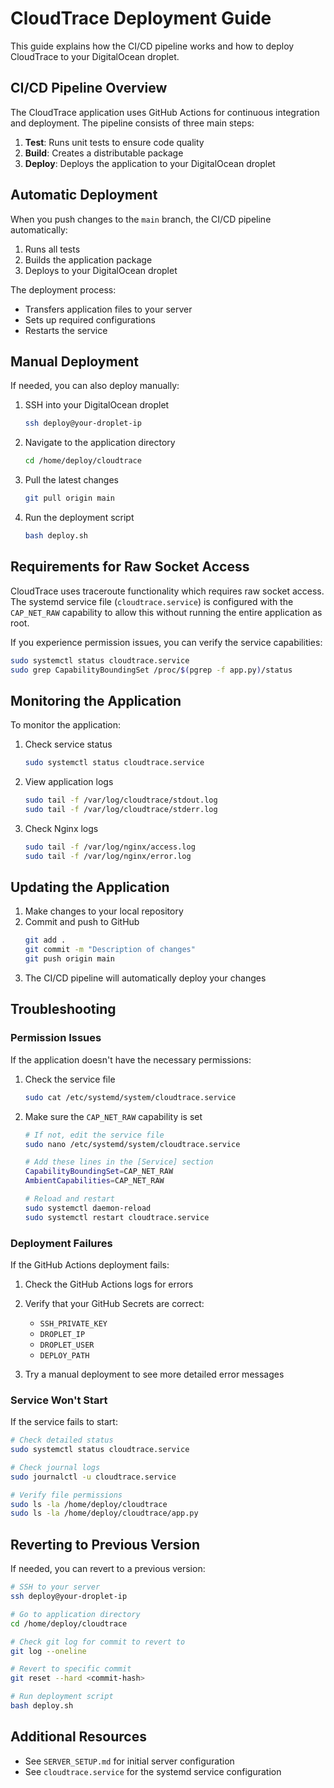 # CloudTrace Deployment Guide

This guide explains how the CI/CD pipeline works and how to deploy CloudTrace to your DigitalOcean droplet.

## CI/CD Pipeline Overview

The CloudTrace application uses GitHub Actions for continuous integration and deployment. The pipeline consists of three main steps:

1. **Test**: Runs unit tests to ensure code quality
2. **Build**: Creates a distributable package
3. **Deploy**: Deploys the application to your DigitalOcean droplet

## Automatic Deployment

When you push changes to the `main` branch, the CI/CD pipeline automatically:

1. Runs all tests
2. Builds the application package
3. Deploys to your DigitalOcean droplet

The deployment process:
- Transfers application files to your server
- Sets up required configurations
- Restarts the service

## Manual Deployment

If needed, you can also deploy manually:

1. SSH into your DigitalOcean droplet
   ```bash
   ssh deploy@your-droplet-ip
   ```

2. Navigate to the application directory
   ```bash
   cd /home/deploy/cloudtrace
   ```

3. Pull the latest changes
   ```bash
   git pull origin main
   ```

4. Run the deployment script
   ```bash
   bash deploy.sh
   ```

## Requirements for Raw Socket Access

CloudTrace uses traceroute functionality which requires raw socket access. The systemd service file (`cloudtrace.service`) is configured with the `CAP_NET_RAW` capability to allow this without running the entire application as root.

If you experience permission issues, you can verify the service capabilities:

```bash
sudo systemctl status cloudtrace.service
sudo grep CapabilityBoundingSet /proc/$(pgrep -f app.py)/status
```

## Monitoring the Application

To monitor the application:

1. Check service status
   ```bash
   sudo systemctl status cloudtrace.service
   ```

2. View application logs
   ```bash
   sudo tail -f /var/log/cloudtrace/stdout.log
   sudo tail -f /var/log/cloudtrace/stderr.log
   ```

3. Check Nginx logs
   ```bash
   sudo tail -f /var/log/nginx/access.log
   sudo tail -f /var/log/nginx/error.log
   ```

## Updating the Application

1. Make changes to your local repository
2. Commit and push to GitHub
   ```bash
   git add .
   git commit -m "Description of changes"
   git push origin main
   ```
3. The CI/CD pipeline will automatically deploy your changes

## Troubleshooting

### Permission Issues

If the application doesn't have the necessary permissions:

1. Check the service file
   ```bash
   sudo cat /etc/systemd/system/cloudtrace.service
   ```

2. Make sure the `CAP_NET_RAW` capability is set
   ```bash
   # If not, edit the service file
   sudo nano /etc/systemd/system/cloudtrace.service
   
   # Add these lines in the [Service] section
   CapabilityBoundingSet=CAP_NET_RAW
   AmbientCapabilities=CAP_NET_RAW

   # Reload and restart
   sudo systemctl daemon-reload
   sudo systemctl restart cloudtrace.service
   ```

### Deployment Failures

If the GitHub Actions deployment fails:

1. Check the GitHub Actions logs for errors
2. Verify that your GitHub Secrets are correct:
   - `SSH_PRIVATE_KEY`
   - `DROPLET_IP`
   - `DROPLET_USER`
   - `DEPLOY_PATH`

3. Try a manual deployment to see more detailed error messages

### Service Won't Start

If the service fails to start:

```bash
# Check detailed status
sudo systemctl status cloudtrace.service

# Check journal logs
sudo journalctl -u cloudtrace.service

# Verify file permissions
sudo ls -la /home/deploy/cloudtrace
sudo ls -la /home/deploy/cloudtrace/app.py
```

## Reverting to Previous Version

If needed, you can revert to a previous version:

```bash
# SSH to your server
ssh deploy@your-droplet-ip

# Go to application directory
cd /home/deploy/cloudtrace

# Check git log for commit to revert to
git log --oneline

# Revert to specific commit
git reset --hard <commit-hash>

# Run deployment script
bash deploy.sh
```

## Additional Resources

- See `SERVER_SETUP.md` for initial server configuration
- See `cloudtrace.service` for the systemd service configuration 